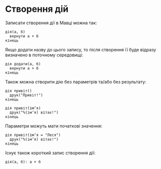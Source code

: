 # Створення дій

Записати створення дії в Мавці можна так:

```мавка
дія(а, б)
  вернути а + б
кінець
```

Якщо додати назву до цього запису, то після створення її буде відразу визначено в поточному середовищі:

```мавка
дія додати(а, б)
  вернути а + б
кінець
```

Також можна створити дію без параметрів та/або без результату:

```мавка
дія привіт()
  друк("Привіт!")
кінець
```

```мавка
дія привіт(імʼя)
  друк("%(імʼя) вітає!")
кінець
```

Параметри можуть мати початкові значення:

```мавка
дія привіт(імʼя = "Леся")
  друк("%(імʼя) вітає!")
кінець
```

Існує також короткий запис створення дії:

```мавка
дія(а, б): а + б
```
